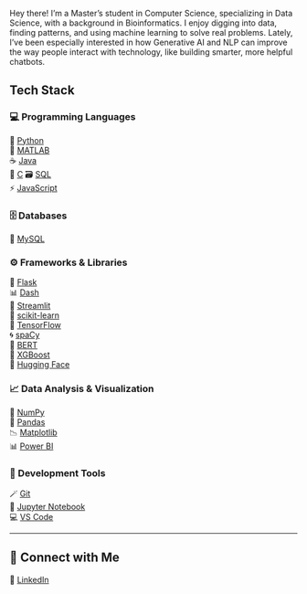 Hey there!
I’m a Master’s student in Computer Science, specializing in Data Science, with a background in Bioinformatics.
I enjoy digging into data, finding patterns, and using machine learning to solve real problems. Lately, I’ve been
especially interested in how Generative AI and NLP can improve the way people interact with technology, like
building smarter, more helpful chatbots.
## Tech Stack

### 💻 Programming Languages  
🐍 [Python](https://www.python.org/)  
🧮 [MATLAB](https://www.mathworks.com/products/matlab.html)  
☕ [Java](https://www.oracle.com/java/)  
💠 [C](https://en.wikipedia.org/wiki/C_(programming_language))  
🗃️ [SQL](https://en.wikipedia.org/wiki/SQL)  
⚡ [JavaScript](https://developer.mozilla.org/en-US/docs/Web/JavaScript)

### 🗄️ Databases  
🐬 [MySQL](https://www.mysql.com/)

### ⚙️ Frameworks & Libraries  
🧩 [Flask](https://flask.palletsprojects.com/)  
📊 [Dash](https://dash.plotly.com/)  
🎈 [Streamlit](https://streamlit.io/)  
🤖 [scikit-learn](https://scikit-learn.org/)  
🧠 [TensorFlow](https://www.tensorflow.org/)  
🌀 [spaCy](https://spacy.io/)  
🦾 [BERT](https://github.com/google-research/bert)  
🌳 [XGBoost](https://xgboost.ai/)  
🤗 [Hugging Face](https://huggingface.co/)

### 📈 Data Analysis & Visualization  
🔢 [NumPy](https://numpy.org/)  
🐼 [Pandas](https://pandas.pydata.org/)  
📉 [Matplotlib](https://matplotlib.org/)  
📊 [Power BI](https://powerbi.microsoft.com/)

### 🧰 Development Tools  
🪄 [Git](https://git-scm.com/)  
📓 [Jupyter Notebook](https://jupyter.org/)  
💻 [VS Code](https://code.visualstudio.com/)

---

## 🤝 Connect with Me  
💼 [LinkedIn](https://www.linkedin.com/in/aparajita-saha-314414205)

  

